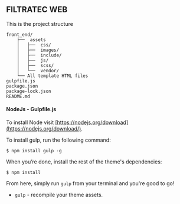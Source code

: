 ## FILTRATEC WEB ##

This is the project structure

```
front_end/
    ├──  assets
    │   ├──  css/
    │   ├──  images/
    │   ├──  include/
    │   ├──  js/
    │   ├──  scss/
    │   └──  vendor/
    └── All template HTML files
gulpfile.js
package.json
package-lock.json
README.md
```

#### NodeJs -  Gulpfile.js

To install Node visit [https://nodejs.org/download](https://nodejs.org/download/).

To install gulp, run the following command:

```
$ npm install gulp -g
```

When you’re done, install the rest of the theme's dependencies:

```
$ npm install
```

From here, simply run `gulp` from your terminal and you're good to go!

+ `gulp` - recompile your theme assets.
